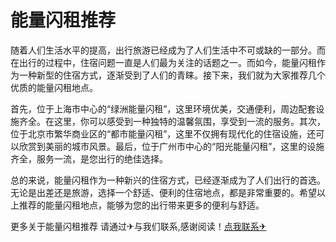 # 能量闪租推荐

随着人们生活水平的提高，出行旅游已经成为了人们生活中不可或缺的一部分。而在出行的过程中，住宿问题一直是人们最为关注的话题之一。而如今，能量闪租作为一种新型的住宿方式，逐渐受到了人们的青睐。接下来，我们就为大家推荐几个优质的能量闪租地点。

首先，位于上海市中心的“绿洲能量闪租”，这里环境优美，交通便利，周边配套设施齐全。在这里，你可以感受到一种独特的温馨氛围，享受到一流的服务。其次，位于北京市繁华商业区的“都市能量闪租”，这里不仅拥有现代化的住宿设施，还可以欣赏到美丽的城市风景。最后，位于广州市中心的“阳光能量闪租”，这里的设施齐全，服务一流，是您出行的绝佳选择。

总的来说，能量闪租作为一种新兴的住宿方式，已经逐渐成为了人们出行的首选。无论是出差还是旅游，选择一个舒适、便利的住宿地点，都是非常重要的。希望以上推荐的能量闪租地点，能够为您的出行带来更多的便利与舒适。

更多关于能量闪租推荐 请通过✈与我们联系,感谢阅读！[点我联系✈](https://news.G208.com)